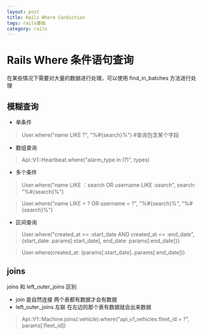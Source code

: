 ```yaml
---
layout: post
title: Rails Where Condiction
tags: rails基础
category: rails
---
```


# Rails Where 条件语句查询

在某些情况下需要对大量的数据进行处理，可以使用 find_in_batches 方法进行处理

## 模糊查询

- 单条件

>User.where("name LIKE ?", "%#{search}%") #查询包含某个字段

- 数组查询

>Api::V1::Heartbeat.where("alarm_type in (?)", types)

- 多个条件

>User.where("name LIKE ：search OR username LIKE :search",  search: "%#{search}%")

>User.where("name LIKE = ? OR username = ?",  "%#{search}%",  "%#{search}%")

- 区间查询

>User.where("created_at >= :start_date AND created_at <= :end_date", {start_date: params[:start_date], end_date: params[:end_date]})

>User.where(created_at: (params[:start_date]..params[:end_date]))


## joins
joins  和 left_outer_joins 区别
* join 是自然连接
两个表都有数据才会有数据
* left_outer_joins 左联
在左边的那个表有数据就会出来数据

>Api::V1::Machine.joins(:vehicle).where("api_v1_vehicles.fleet_id = ?", params[:fleet_id])
